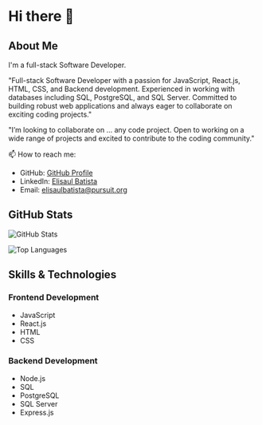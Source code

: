 # Hi there 👋

## About Me
I'm a full-stack Software Developer.

"Full-stack Software Developer with a passion for JavaScript, React.js, HTML, CSS, and Backend development. Experienced in working with databases including SQL, PostgreSQL, and SQL Server. Committed to building robust web applications and always eager to collaborate on exciting coding projects."

"I’m looking to collaborate on ... any code project. Open to working on a wide range of projects and excited to contribute to the coding community."

📫 How to reach me:
- GitHub: [GitHub Profile](https://github.com/Batista0523)
- LinkedIn: [Elisaul Batista](https://www.linkedin.com/in/elisaul-batista/)
- Email: [elisaulbatista@pursuit.org](mailto:elisaulbatista@pursuit.org)
## GitHub Stats
<!-- STATS:START -->
<!-- STATS:END -->

![GitHub Stats](https://github-readme-stats.vercel.app/api?username=Batista0523&show_icons=true)

![Top Languages](https://github-readme-stats.vercel.app/api/top-langs/?username=Batista0523)

## Skills & Technologies
### Frontend Development
- JavaScript
- React.js
- HTML
- CSS

### Backend Development
- Node.js
- SQL
- PostgreSQL
- SQL Server
- Express.js


